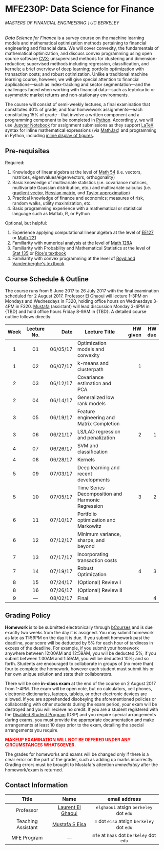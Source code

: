 # MFE230P: Data Science for Finance
###### MASTERS OF FINANCIAL ENGINEERING \ UC BERKELEY

_Data Science for Finance_ is a survey course on the machine learning models and mathematical optimization methods pertaining to financial engineering and financial data. We will cover convexity, the fundamentals of mathematical optimization, and discuss convex programming using open source software [CVX](http://cvxr.com); unsupervised methods for clustering and dimension-reduction; supervised methods including regression, classification, and kernels; a brief overview of deep learning; portfolio optimization with transaction costs; and robust optimization. Unlike a traditional machine learning course, however, we will give special attention to financial applications—such as index-tracking and sector segmentation—and the challenges faced when working with financial data—such as leptokurtic or asymmetric market returns and non-stationary environments.

The course will consist of semi-weekly lectures, a final examination that constitutes 40% of grade, and four homwework assignments—each constituting 15% of grade—that involve a written component and a programming component to be completed in [Python](https://www.python.org). Accordingly, we will use [Jupyter Notebook](http://jupyter.org) for assignment submissions as they support [LaTeX](https://www.latex-project.org) syntax for inline mathematical expressions (via [MathJax](https://www.mathjax.org)) and programming in Python, including [inline display of figures](http://jupyter-notebook.readthedocs.io/en/latest/notebook.html#plotting).

## Pre-requisites

Required:

1. Knowledge of linear algebra at the level of [Math 54](https://math.berkeley.edu/courses/choosing/lowerdivcourses/math54) (i.e. vectors, matrices, eigenvalues/eigenvectors, orthogonality)
2. Basic knowledge of multivariate statistics (i.e. covariance matrices, multivariate Gaussian distribution, etc.) and multivariate calculus (i.e. [gradient vector](https://en.wikipedia.org/wiki/Gradient#Gradient_as_a_derivative), [Hessian matrix](https://en.wikipedia.org/wiki/Hessian_matrix), and [Taylor approximation](https://en.wikipedia.org/wiki/Taylor_series))
3. Practical knowledge of finance and economics; measures of risk, random walks, utility maximization, etc.
4. Basic programming experience with a mathematical or statistical language such as Matlab, R, or Python

Optional, but helpful:

1. Experience applying computational linear algebra at the level of [EE127](https://people.eecs.berkeley.edu/~elghaoui/Teaching/EE127/) or [Math 221](https://people.eecs.berkeley.edu/~demmel/ma221_Spr16/)
2. Familiarity with numerical analysis at the level of [Math 128A](http://persson.berkeley.edu/128A/)
3. Familiarity with Probability and Mathematical Statistics at the level of [Stat 135](http://www.stat.berkeley.edu/~rice/Stat135/) or [Rice's textbook](https://www.amazon.com/Mathematical-Statistics-Analysis-Available-Enhanced/dp/0534399428)
4. Familiarity with convex programming at the level of [Boyd and Vandenberghe's textbook](http://stanford.edu/~boyd/cvxbook/)

## Course Schedule & Outline

The course runs from 5 June 2017 to 26 July 2017 with the final examination scheduled for 2 August 2017. [Professor El Ghaoui](http://www.eecs.berkeley.edu/~elghaoui/) will lecture 1-3PM on Mondays and Wednesdays in F320, holding office hours on Wednesdays 3-4PM in F320. [Mustafa](https://mustafaseisa.com) (assistant) will lead discussion Monday 3-4PM in {TBD} and hold office hours Friday 8-9AM in {TBD}. A detailed course outline follows directly:

Week | 	Lecture No. | Date | Lecture Title | HW given |	HW due
:---: | :---: | ---: | --- | ---: |	---:
1 | 01 | 06/05/17 | Optimization models and convexity | |	
1 |	02 | 06/07/17 | k-means and clusterpath | 1 |
2 |	03 | 06/12/17 | Covariance estimation and PCA | |
2 |	04 | 06/14/17 | Generalized low rank models | |
3 |	05 | 06/19/17 | Feature engineering and Matrix Completion | |
3 |	06 | 06/21/17 | LS/LAD regression and penalization | 2 | 1
4 |	07 | 06/26/17 | SVM and classification | |
4 |	08 | 06/28/17 | Kernels | |
5 |	09 | 07/03/17 | Deep learning and recent developments | |
5 |10 | 07/05/17 | Time Series Decomposition and Harmonic Regression | 3 | 2
6 |	11 | 07/10/17 |	Portfolio optimization and Markowitz | |	
6 | 12 | 07/12/17 |	Minimum variance, sharpe, and beyond | |	
7 |	13 | 07/17/17 | Incorporating transaction costs | |
7 | 14 | 07/19/17 | Robust Optimization	| 4	| 3
8 | 15 | 07/24/17 | (Optional) Review I | |
8 |  16 | 07/26/17 | (Optional) Review II |  | 
9 | — | 08/02/17 | Final | | 4

## Grading Policy

**Homework** is to be submitted electronically through [bCourses](https://bcourses.berkeley.edu) and is due exactly two weeks from the day it is assigned. You may submit homework as late as 11:59PM on the day it is due. If you submit homework past the deadline, your score will be deducted by 5% for each hour of tardiness in excess of the deadline. For example, if you submit your homework anywhere between 12:00AM and 12:59AM, you will be deducted 5%; if you submit between 1:00AM and 1:59AM, you will be deducted 10%; and so forth. Students are encouraged to collaborate in groups of (no more than) four to complete the homework, however each student must submit his or her own unique solution and state their collaborators.

There will be one **in-class exam** at the end of the course on 2 August 2017 from 1-4PM. The exam will be open note, but no calculators, cell phones, electronic dictionaries, laptops, tablets, or other electronic devices are allowed. If you are apprehended disobeying the aforementioned policies or collaborating with other students during the exam period, your exam will be destroyed and you will recieve no credit. If you are a student registered with the [Disabled Student Program](http://dsp.berkeley.edu) (DSP) and you require special arrangements during exams, you must provide the appropriate documentation and make arrangements at least 10 days prior to the exam, detailing the special arrangements you require.

<span style="color:red">**MAKEUP EXAMINATION WILL NOT BE OFFERED UNDER ANY CIRCUMSTANCES WHATSOEVER.**</span>

The grades for homeworks and exams will be changed only if there is a clear error on the part of the grader, such as adding up marks incorrectly. Grading errors must be brought to Mustafa's attention _immediately_ after the homework/exam is returned.

## Contact Information

Title | Name | email address
:---: | :---: | :---:
Professor | [Laurent El Ghaoui](http://www.eecs.berkeley.edu/~elghaoui/) | `elghaoui` atsign `berkeley` dot `edu`
Teaching Assistant | [Mustafa S Eisa](http://mustafaseisa.com/) | `m` dot `eisa` atsign `berkeley` dot `edu`
MFE Program | — | `mfe` at `haas` dot `berkeley` dot `edu`